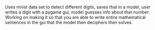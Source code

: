 Uses mnist data set to detect different digits, saves that in a model, user writes a digit with a pygame gui, model guesses info about that number. Working on making it so that you are able to write entire mathematical sentences in the gui that the model then deciphers then solves.
